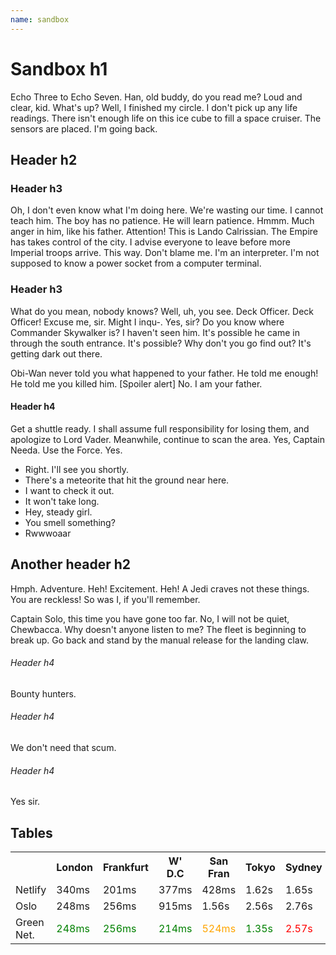 ```yaml
---
name: sandbox
---
```


# Sandbox h1

Echo Three to Echo Seven. Han, old buddy, do you read me? Loud and clear, kid. What's up? Well, I finished my circle. I don't pick up any life readings. There isn't enough life on this ice cube to fill a space cruiser. The sensors are placed. I'm going back.

## Header h2

### Header h3

Oh, I don't even know what I'm doing here. We're wasting our time. I cannot teach him. The boy has no patience. He will learn patience. Hmmm. Much anger in him, like his father. Attention! This is Lando Calrissian. The Empire has takes control of the city. I advise everyone to leave before more Imperial troops arrive. This way. Don't blame me. I'm an interpreter. I'm not supposed to know a power socket from a computer terminal.

### Header h3

What do you mean, nobody knows? Well, uh, you see. Deck Officer. Deck Officer! Excuse me, sir. Might I inqu-. Yes, sir? Do you know where Commander Skywalker is? I haven't seen him. It's possible he came in through the south entrance. It's possible? Why don't you go find out? It's getting dark out there.

Obi-Wan never told you what happened to your father. He told me enough! He told me you killed him. [Spoiler alert] No. I am your father.

#### Header h4

Get a shuttle ready. I shall assume full responsibility for losing them, and apologize to Lord Vader. Meanwhile, continue to scan the area. Yes, Captain Needa. Use the Force. Yes.

- Right. I'll see you shortly.    
- There's a meteorite that hit the ground near here.
- I want to check it out.
- It won't take long.
- Hey, steady girl.
- You smell something?
- Rwwwoaar

## Another header h2

Hmph. Adventure. Heh! Excitement. Heh! A Jedi craves not these things. You are reckless! So was I, if you'll remember.

Captain Solo, this time you have gone too far. No, I will not be quiet, Chewbacca. Why doesn't anyone listen to me? The fleet is beginning to break up. Go back and stand by the manual release for the landing claw.

###### Header h4

Bounty hunters.

###### Header h4

We don't need that scum.

###### Header h4

Yes sir.

## Tables

<table>
  <tr>
    <th></th>
    <th>London</th>
    <th>Frankfurt</th>
    <th>W' D.C</th>
    <th>San Fran</th>
    <th>Tokyo</th>
    <th>Sydney</th>
  </tr>
  <tr class="tableTrShade fontWeightBold">
    <td>Netlify</td>
    <td>340ms</td>
    <td>201ms</td>
    <td>377ms</td>
    <td>428ms</td>
    <td>1.62s</td>
    <td>1.65s</td>
  </tr>
  <tr>
    <td>Oslo</td>
    <td>248ms</td>
    <td>256ms</td>
    <td>915ms</td>
    <td>1.56s</td>
    <td>2.56s</td>
    <td>2.76s</td>
  </tr>
  <tr class="tableTrShade fontWeightBold">
    <td>Green Net.</td>
    <td style="color:green">248ms</td>
    <td style="color:green">256ms</td>
    <td style="color:green">214ms</td>
    <td style="color:orange">524ms</td>
    <td style="color:green">1.35s</td>
    <td style="color:red">2.57s</td>
  </tr>
</table>






